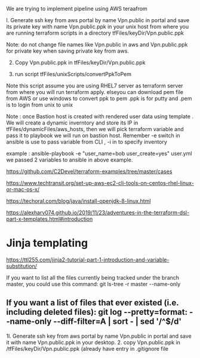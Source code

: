 
 We are trying to implement pipeline using AWS teraafrom

l. Generate ssh key from aws portal by name Vpn.public in portal and save its private key  with name Vpn.public.ppk in your unix host from where you are running terraform scripts in a directory tfFiles/keyDir/Vpn.public.ppk

Note: do not change file names like Vpn.public in aws and Vpn.public.ppk for private key when saving private key from aws.


2. Copy Vpn.public.ppk in tfFiles/keyDir/Vpn.public.ppk


3. run script tfFiles/unixScripts/convertPpkToPem

 Note this script assume you are using RHEL7 server as terraform server from where you will run terraform apply.
 elseyou can download pem file from AWS or use windows to convert ppk to pem
 .ppk is for putty and .pem is to login from unix to unix

Note : once Bastion host is created with rendered user data using template  . We will create a dynamic inverntory and store its IP in tfFiles/dynamicFiles/aws_hosts, then we will pick terraform variable and pass it to playbook we will run on bastion host. Remember -e switch in ansible is use to pass variable from  CLI , -i in to specify inventory 
          
example : ansible-playbook -e "user_name=bob user_create=yes" user.yml 
we passed 2 variables to ansible in above example.

























https://github.com/C2Devel/terraform-examples/tree/master/cases


https://www.techtransit.org/set-up-aws-ec2-cli-tools-on-centos-rhel-linux-or-mac-os-x/


https://techoral.com/blog/java/install-openjdk-8-linux.html


https://alexharv074.github.io/2019/11/23/adventures-in-the-terraform-dsl-part-x-templates.html#introduction



# Jinja templating
https://ttl255.com/jinja2-tutorial-part-1-introduction-and-variable-substitution/



If you want to list all the files currently being tracked under the branch master, you could use this command:
git ls-tree -r master --name-only

If you want a list of files that ever existed (i.e. including deleted files):
git log --pretty=format: --name-only --diff-filter=A | sort - | sed '/^$/d'
----------------------------------------------------------------------------------------


1l. Generate ssh key from aws portal by name Vpn.public	in portal and save it with name Vpn.public.ppk in your desktop.
2. copy  Vpn.public.ppk in /tfFiles/keyDir/Vpn.public.ppk (already have entry in .gitignore file
